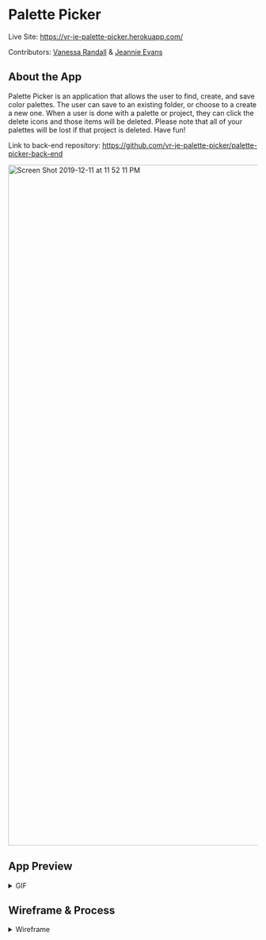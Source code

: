 # Palette Picker

Live Site: https://vr-je-palette-picker.herokuapp.com/

Contributors: [Vanessa Randall](https://github.com/vrandall66) & [Jeannie Evans](https://github.com/jmevans0211)

## About the App
Palette Picker is an application that allows the user to find, create, and save color palettes. The user can save to an existing folder, or choose to a create a new one. When a user is done with a palette or project, they can click the delete icons and those items will be deleted. Please note that all of your palettes will be lost if that project is deleted. Have fun!

Link to back-end repository: https://github.com/vr-je-palette-picker/palette-picker-back-end

<img width="1372" alt="Screen Shot 2019-12-11 at 11 52 11 PM" src="https://user-images.githubusercontent.com/48900496/70689408-6d5e4c00-1c71-11ea-96ba-6267537228d1.png">

## App Preview
<details>
  <summary>GIF</summary>
  
![palettepickerreadme](https://user-images.githubusercontent.com/48900496/70690185-60425c80-1c73-11ea-935d-0ca71284ab28.gif)

</details>


## Wireframe & Process
<details>
  <summary>Wireframe</summary>
![IMG_2569](https://user-images.githubusercontent.com/48900496/70728626-023b6680-1cbf-11ea-989f-57071f2fe737.JPG)


<details>
  <summary>Process</summary>
    We worked as a team, pairing and collaborating often. We began our process by wireframing and then built our backend in Node.js. While programming the backend, we set up continuous integration and deployed to heroku. After building the backend we revised our wireframe and dove into building out the front end in React. Finally, we deployed our frontend to heroku, making our application fully usable on a live site.
  
  #### Project Board
  https://github.com/orgs/vr-je-palette-picker/projects/1

</details>


## Tech Stack

![download](https://user-images.githubusercontent.com/48900496/70728477-b5579000-1cbe-11ea-9faf-0bad3fa948a2.png)
![1_4_n18FH8hRrvlLyRufD1sQ](https://user-images.githubusercontent.com/48900496/70728479-b5579000-1cbe-11ea-97b3-a41d087a4532.png)
![05dca500-f010-11e9-9588-a96554294e4e](https://user-images.githubusercontent.com/48900496/70728480-b5579000-1cbe-11ea-8e2d-5726d6e9fc0b.png)


## Directions to run application locally

- Clone repo: `$ git clone https://github.com/vr-je-palette-picker/palette-picker-front-end.git`

- Install dependencies: `$ npm install`

- Run browser: `$ npm start`
